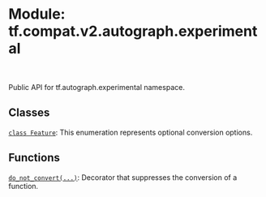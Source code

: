 <div itemscope itemtype="http://developers.google.com/ReferenceObject">
<meta itemprop="name" content="tf.compat.v2.autograph.experimental" />
<meta itemprop="path" content="Stable" />
</div>

# Module: tf.compat.v2.autograph.experimental


<table class="tfo-notebook-buttons tfo-api" align="left">
</table>



Public API for tf.autograph.experimental namespace.



## Classes

[`class Feature`](../../../../tf/autograph/experimental/Feature.md): This enumeration represents optional conversion options.

## Functions

[`do_not_convert(...)`](../../../../tf/autograph/experimental/do_not_convert.md): Decorator that suppresses the conversion of a function.

